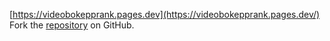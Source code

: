 [https://videobokepprank.pages.dev](https://videobokepprank.pages.dev/)
Fork the [repository](https://github.com/infoistri) on GitHub.